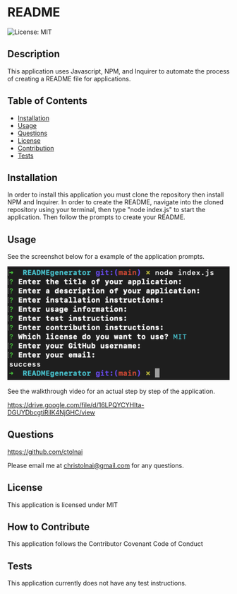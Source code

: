 # README
  ![License: MIT](https://img.shields.io/badge/License-MIT-blueviolet.svg)
  ## Description
  This application uses Javascript, NPM, and Inquirer to automate the process of creating a README file for applications. 
  ## Table of Contents
  - [Installation](#installation)
  - [Usage](#usage)
  - [Questions](#questions)
  - [License](#license)
  - [Contribution](#contribution)
  - [Tests](#tests)
  ## Installation
  In order to install this application you must clone the repository then install NPM and Inquirer.  In order to create the README, navigate into the cloned repository using your terminal, then type "node index.js" to start the application.  Then follow the prompts to create your README.
  ## Usage
  See the screenshot below for a example of the application prompts.

  <img src="assets/images/screenshot.png"/>
  
  See the walkthrough video for an actual step by step of the application.

  https://drive.google.com/file/d/16LPQYCYHIta-DGUYDbcgtiRilK4NjGHC/view
  
  ## Questions
  https://github.com/ctolnai

  Please email me at christolnai@gmail.com for any questions.
  ## License
  This application is licensed under MIT
  ## How to Contribute
  This application follows the Contributor Covenant Code of Conduct
  ## Tests
  This application currently does not have any test instructions.
